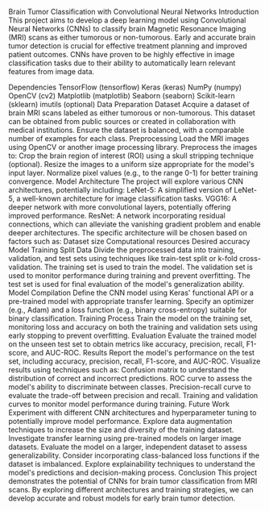 Brain Tumor Classification with Convolutional Neural Networks
Introduction
This project aims to develop a deep learning model using Convolutional Neural Networks (CNNs) to classify brain Magnetic Resonance Imaging (MRI) scans as either tumorous or non-tumorous. Early and accurate brain tumor detection is crucial for effective treatment planning and improved patient outcomes. CNNs have proven to be highly effective in image classification tasks due to their ability to automatically learn relevant features from image data.

Dependencies
TensorFlow (tensorflow)
Keras (keras)
NumPy (numpy)
OpenCV (cv2)
Matplotlib (matplotlib)
Seaborn (seaborn)
Scikit-learn (sklearn)
imutils (optional)
Data Preparation
Dataset
Acquire a dataset of brain MRI scans labeled as either tumorous or non-tumorous. This dataset can be obtained from public sources or created in collaboration with medical institutions.
Ensure the dataset is balanced, with a comparable number of examples for each class.
Preprocessing
Load the MRI images using OpenCV or another image processing library.
Preprocess the images to:
Crop the brain region of interest (ROI) using a skull stripping technique (optional).
Resize the images to a uniform size appropriate for the model's input layer.
Normalize pixel values (e.g., to the range 0-1) for better training convergence.
Model Architecture
The project will explore various CNN architectures, potentially including:
LeNet-5: A simplified version of LeNet-5, a well-known architecture for image classification tasks.
VGG16: A deeper network with more convolutional layers, potentially offering improved performance.
ResNet: A network incorporating residual connections, which can alleviate the vanishing gradient problem and enable deeper architectures.
The specific architecture will be chosen based on factors such as:
Dataset size
Computational resources
Desired accuracy
Model Training
Split Data
Divide the preprocessed data into training, validation, and test sets using techniques like train-test split or k-fold cross-validation.
The training set is used to train the model.
The validation set is used to monitor performance during training and prevent overfitting.
The test set is used for final evaluation of the model's generalization ability.
Model Compilation
Define the CNN model using Keras' functional API or a pre-trained model with appropriate transfer learning.
Specify an optimizer (e.g., Adam) and a loss function (e.g., binary cross-entropy) suitable for binary classification.
Training Process
Train the model on the training set, monitoring loss and accuracy on both the training and validation sets using early stopping to prevent overfitting.
Evaluation
Evaluate the trained model on the unseen test set to obtain metrics like accuracy, precision, recall, F1-score, and AUC-ROC.
Results
Report the model's performance on the test set, including accuracy, precision, recall, F1-score, and AUC-ROC.
Visualize results using techniques such as:
Confusion matrix to understand the distribution of correct and incorrect predictions.
ROC curve to assess the model's ability to discriminate between classes.
Precision-recall curve to evaluate the trade-off between precision and recall.
Training and validation curves to monitor model performance during training.
Future Work
Experiment with different CNN architectures and hyperparameter tuning to potentially improve model performance.
Explore data augmentation techniques to increase the size and diversity of the training dataset.
Investigate transfer learning using pre-trained models on larger image datasets.
Evaluate the model on a larger, independent dataset to assess generalizability.
Consider incorporating class-balanced loss functions if the dataset is imbalanced.
Explore explainability techniques to understand the model's predictions and decision-making process.
Conclusion
This project demonstrates the potential of CNNs for brain tumor classification from MRI scans. By exploring different architectures and training strategies, we can develop accurate and robust models for early brain tumor detection.
